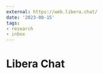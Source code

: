 ```yaml
---
external: https://web.libera.chat/
date: '2023-08-15'
tags:
- research
- inbox
---
```


# Libera Chat
